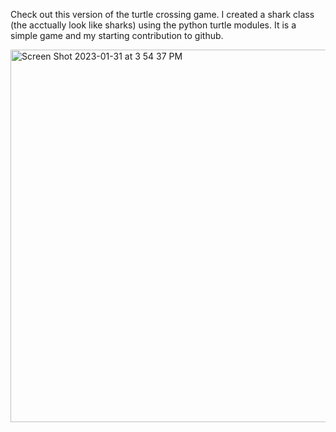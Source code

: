 Check out this version of the turtle crossing game. I created a shark class (the acctually look like sharks) using the python turtle modules. 
It is a simple game and my starting contribution to github.




<img width="596" alt="Screen Shot 2023-01-31 at 3 54 37 PM" src="https://user-images.githubusercontent.com/123129425/215880940-e531753d-a6fa-4851-8ceb-d7c9664b1666.png">
